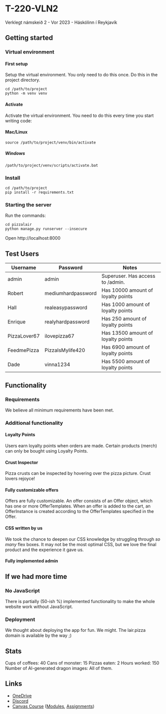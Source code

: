 # T-220-VLN2
Verklegt námskeið 2 - Vor 2023 - Háskólinn í Reykjavík

## Getting started
### Virtual environment 
#### First setup
Setup the virtual environment. You only need to do this once. Do this in the project directory.
```
cd /path/to/project
python -m venv venv
```

#### Activate
Activate the virtual environment. You need to do this every time you start writing code:
#### Mac/Linux
```
source /path/to/project/venv/bin/activate
```

##### Windows
```
/path/to/project/venv/scripts/activate.bat
```

### Install
```
cd /path/to/project
pip install -r requirements.txt
```

### Starting the server
Run the commands:
```
cd pizzalair
python manage.py runserver --insecure
```

Open http://localhost:8000


## Test Users
| Username | Password | Notes |
| --- | --- | --- |
| admin | admin | Superuser. Has access to /admin. |
| Robert | mediumhardpassword | Has 10000 amount of loyalty points |
| Hall | realeasypassword | Has 1000 amount of loyalty points |
| Enrique | realyhardpassword | Has 250 amount of loyalty points |
| PizzaLover67 | ilovepizza67 | Has 13500 amount of loyalty points |
| FeedmePizza | PizzaIsMylife420 | Has 6900 amount of loyalty points |
| Dade | vinna1234 | Has 5500 amount of loyalty points |

## Functionality
### Requirements
We believe all minimum requirements have been met.
### Additional functionality
#### Loyalty Points
Users earn loyalty points when orders are made. Certain products (merch) can only be bought using Loyalty Points.
#### Crust Inspector
Pizza crusts can be inspected by hovering over the pizza picture. Crust lovers rejoyce!
#### Fully customizable offers
Offers are fully customizable. An offer consists of an Offer object, which has one or more OfferTemplates. When an offer is added to the cart, an OfferInstance is created according to the OfferTemplates specified in the Offer.
#### CSS written by us
We took the chance to deepen our CSS knowledge by struggling through *so many* flex boxes. It may not be the most optimal CSS, but we love the final product and the experience it gave us.
#### Fully implemented admin

## If we had more time
### No JavaScript
There is partially (50-ish %) implemented functionality to make the whole website work without JavaScript.
### Deployment
We thought about deploying the app for fun. We might. The lair.pizza domain is available by the way ;)

## Stats
Cups of coffees: 40
Cans of monster: 15
Pizzas eaten: 2
Hours worked: 150
Number of AI-generated dragon images: All of them.



## Links
* [OneDrive](https://reykjavikuniversity-my.sharepoint.com/:f:/r/personal/bjarkit22_ru_is/Documents/T-220-VLN2?csf=1&web=1&e=mCPupA)
* [Discord](https://discord.com/channels/1099577819748638780/1099587766150508687)
* [Canvas Course](https://reykjavik.instructure.com/courses/6838) ([Modules](https://reykjavik.instructure.com/courses/6838/modules), [Assignments](https://reykjavik.instructure.com/courses/6838/assignments))
